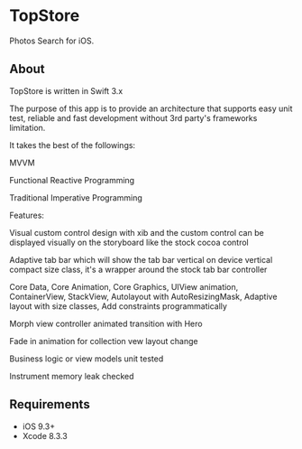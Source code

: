 # TopStore

Photos Search for iOS.

## About

TopStore is written in Swift 3.x

The purpose of this app is to provide an architecture that supports easy unit test, reliable and fast development without 3rd party's frameworks limitation.

It takes the best of the followings:

MVVM

Functional Reactive Programming

Traditional Imperative Programming 

Features:

Visual custom control design with xib and the custom control can be displayed visually on the storyboard like the stock cocoa control

Adaptive tab bar which will show the tab bar vertical on device vertical compact size class, it's a wrapper around the stock tab bar controller

Core Data, Core Animation, Core Graphics, UIView animation, ContainerView, StackView, Autolayout with AutoResizingMask, Adaptive layout with size classes, Add constraints programmatically

Morph view controller animated transition with Hero

Fade in animation for collection vew layout change

Business logic or view models unit tested

Instrument memory leak checked

## Requirements

- iOS 9.3+
- Xcode 8.3.3
